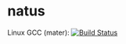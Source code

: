 # natus

Linux GCC (mater): [![Build Status](https://travis-ci.org/aconstlink/natus.svg?branch=master)](https://travis-ci.org/aconstlink/natus)